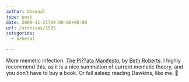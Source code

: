 ```yaml
---
author: Unxmaal
type: post
date: 2000-11-21T00:00:00+00:00
url: /archives/1525
categories:
  - General

---
```

More memetic infection: [The Pi??ata Manifesto][1], by [Beth Roberts][2]. I highly recommend this, as it is a nice summation of current memetic theory, and you don&#8217;t have to buy a book. Or fall asleep reading Dawkins, like me. 🙂

 [1]: http://www.bethroberts.com/pinata/
 [2]: http://miso.3e.org/horizon/beth/